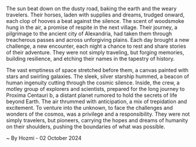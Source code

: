 
The sun beat down on the dusty road, baking the earth and the weary travelers.  Their horses,  laden with supplies and dreams,  trudged onward,  each clop of hooves a beat against the silence. The scent of woodsmoke hung in the air, a promise of respite in the next village. Their journey, a pilgrimage to the ancient city of Alexandria, had taken them through treacherous passes and across unforgiving plains.  Each day brought a new challenge, a new encounter, each night a chance to rest and share stories of their adventure.  They were not simply traveling, but forging memories, building resilience, and etching their names in the tapestry of history. 

The vast emptiness of space stretched before them, a canvas painted with stars and swirling galaxies.  The sleek, silver starship hummed, a beacon of human ingenuity cutting through the cosmic silence.  Inside,  the crew,  a motley group of explorers and scientists,  prepared for the long journey to Proxima Centauri b,  a distant planet rumored to hold the secrets of life beyond Earth.  The air thrummed with anticipation, a mix of trepidation and excitement.  To venture into the unknown, to face the challenges and wonders of the cosmos, was a privilege and a responsibility.  They were not simply travelers,  but pioneers,  carrying the hopes and dreams of humanity on their shoulders, pushing the boundaries of what was possible. 

~ By Hozmi - 02 October 2024
